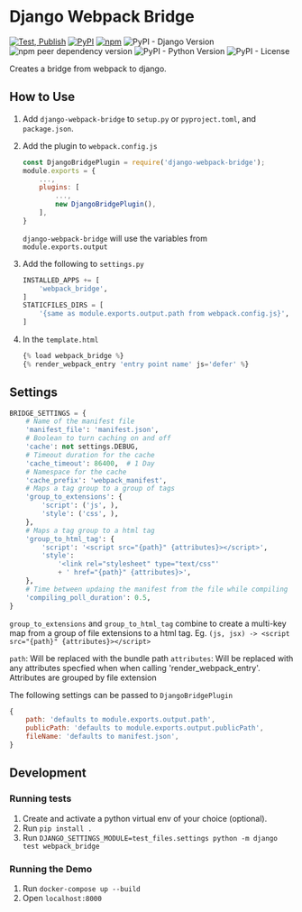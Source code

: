 # Django Webpack Bridge

[![Test, Publish](https://github.com/uw-it-aca/django-webpack-bridge/actions/workflows/cicd.yml/badge.svg)](https://github.com/uw-it-aca/django-webpack-bridge/actions/workflows/cicd.yml) [![PyPI](https://img.shields.io/pypi/v/django-webpack-bridge)](https://pypi.org/project/django-webpack-bridge/) [![npm](https://img.shields.io/npm/v/django-webpack-bridge)](https://www.npmjs.com/package/django-webpack-bridge) ![PyPI - Django Version](https://img.shields.io/pypi/djversions/django-webpack-bridge) ![npm peer dependency version](https://img.shields.io/npm/dependency-version/django-webpack-bridge/peer/webpack) ![PyPI - Python Version](https://img.shields.io/pypi/pyversions/django-webpack-bridge) ![PyPI - License](https://img.shields.io/pypi/l/django-webpack-bridge)

Creates a bridge from webpack to django.

## How to Use

1. Add `django-webpack-bridge` to `setup.py` or `pyproject.toml`, and `package.json`.
2. Add the plugin to `webpack.config.js`

    ```js
    const DjangoBridgePlugin = require('django-webpack-bridge');
    module.exports = {
        ...,
        plugins: [
            ...,
            new DjangoBridgePlugin(),
        ],
    }
    ```

    `django-webpack-bridge` will use the variables from `module.exports.output`
3. Add the following to `settings.py`

    ```python
    INSTALLED_APPS += [
        'webpack_bridge',
    ]
    STATICFILES_DIRS = [
        '{same as module.exports.output.path from webpack.config.js}',
    ]
    ```

4. In the `template.html`

    ```jsx
    {% load webpack_bridge %}
    {% render_webpack_entry 'entry point name' js='defer' %}
    ```

## Settings

```python
BRIDGE_SETTINGS = {
    # Name of the manifest file
    'manifest_file': 'manifest.json',
    # Boolean to turn caching on and off
    'cache': not settings.DEBUG,
    # Timeout duration for the cache
    'cache_timeout': 86400,  # 1 Day
    # Namespace for the cache
    'cache_prefix': 'webpack_manifest',
    # Maps a tag group to a group of tags
    'group_to_extensions': {
        'script': ('js', ),
        'style': ('css', ),
    },
    # Maps a tag group to a html tag
    'group_to_html_tag': {
        'script': '<script src="{path}" {attributes}></script>',
        'style':
            '<link rel="stylesheet" type="text/css"'
            + ' href="{path}" {attributes}>',
    },
    # Time between updaing the manifest from the file while compiling
    'compiling_poll_duration': 0.5,
}
```

`group_to_extensions` and `group_to_html_tag` combine to create a multi-key map from a group of file extensions to a html tag. Eg. `(js, jsx) -> <script src="{path}" {attributes}></script>`

`path`: Will be replaced with the bundle path
`attributes`: Will be replaced with any attributes specfied when when calling 'render_webpack_entry'. Attributes are grouped by file extension

The following settings can be passed to `DjangoBridgePlugin`

```js
{
    path: 'defaults to module.exports.output.path',
    publicPath: 'defaults to module.exports.output.publicPath',
    fileName: 'defaults to manifest.json',
}
```

## Development

### Running tests

1. Create and activate a python virtual env of your choice (optional).
2. Run `pip install .`
3. Run `DJANGO_SETTINGS_MODULE=test_files.settings python -m django test webpack_bridge`

### Running the Demo

1. Run `docker-compose up --build`
2. Open `localhost:8000`
